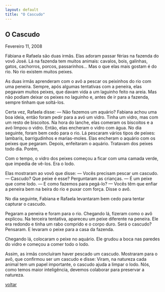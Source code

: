 ```yaml
---
layout: default
title: "O Cascudo"
--- 
```


## O Cascudo

Fevereiro 11, 2008

Fábiana e Rafaela são duas irmãs. Elas adoram passar férias na fazenda do vovô José. Lá na fazenda tem muitos animais: cavalos, bois, galinhas, gatos, cachorros, porcos, passarinhos… Mas o que elas mais gostam é do rio. No rio existem muitos peixes.

As duas irmãs aprenderam com o avô a pescar os peixinhos do rio com uma peneira. Sempre, após algumas tentativas com a peneira, elas pegavam muitos peixes, que davam vida a um laguinho feito na areia. Mas não podiam deixar os peixes no laguinho e, antes de ir para a fazenda, sempre tinham que soltá-los.

Certa vez, Rafaela disse: — Não fazemos um aquário? Fabiana achou uma boa ideia, então foram pedir para a avó um vidro. Tinha um vidro, mas com um resto de biscoitos. Na hora do lanche, elas comeram os biscoitos e a avó limpou o vidro. Então, elas encheram o vidro com água. No dia seguinte, foram bem cedo para o rio. Lá pescaram vários tipos de peixes: lambaris, barrigudinhos e marias-moles. Elas encheram o aquário com os peixes que pegaram. Depois, enfeitaram o aquário. Tratavam dos peixes todo dia. Porém,

Com o tempo, o vidro dos peixes começou a ficar com uma camada verde, que impedia de vê-los. Era o lodo.

Elas mostraram ao vovô que disse: — Vocês precisam pescar um cascudo. — Cascudo? Que peixe é esse? Perguntaram as crianças. — É um peixe que come lodo. — E como fazemos para pegá-lo? — Vocês têm que enfiar a peneira bem na beira do rio e puxar com força. Disse o avô.

No dia seguinte, Fabiana e Rafaela levantaram bem cedo para tentar capturar o cascudo.

Pegaram a peneira e foram para o rio. Chegando lá, fizeram como o avô explicou. Na terceira tentativa, apareceu um peixe diferente na peneira. Ele era redondo e tinha um rabo comprido e o corpo duro. Será o cascudo? Pensaram. E levaram o peixe para a casa da fazenda.

Chegando lá, colocaram o peixe no aquário. Ele grudou a boca nas paredes do vidro e começou a comer todo o lodo.

Assim, as irmãs concluíram haver pescado um cascudo. Mostraram para o avô, que confirmou ser um cascudo e disse: Viram, na natureza cada animal tem um papel importante, o cascudo ajuda a limpar o lodo. Nós, como temos maior inteligência, devemos colaborar para preservar a natureza.

[voltar](./)